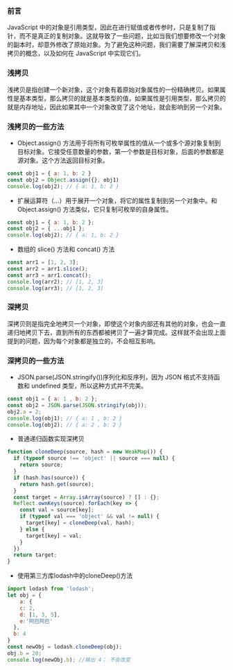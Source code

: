 ### 前言
JavaScript 中的对象是引用类型，因此在进行赋值或者传参时，只是复制了指针，而不是真正的复制对象。这就导致了一些问题，比如当我们想要修改一个对象的副本时，却意外修改了原始对象。为了避免这种问题，我们需要了解深拷贝和浅拷贝的概念，以及如何在 JavaScript 中实现它们。

### 浅拷贝
浅拷贝是指创建一个新对象，这个对象有着原始对象属性的一份精确拷贝。如果属性是基本类型，那么拷贝的就是基本类型的值，如果属性是引用类型，那么拷贝的就是内存地址，因此如果其中一个对象改变了这个地址，就会影响到另一个对象。

### 浅拷贝的一些方法
- Object.assign() 方法用于将所有可枚举属性的值从一个或多个源对象复制到目标对象。它接受任意数量的参数，第一个参数是目标对象，后面的参数都是源对象。这个方法返回目标对象。
```js
const obj1 = { a: 1, b: 2 }
const obj2 = Object.assign({}, obj1)
console.log(obj2); // { a: 1, b: 2 }
```

- 扩展运算符（...）用于展开一个对象，将它的属性复制到另一个对象中。和 Object.assign() 方法类似，它只复制可枚举的自身属性。
```js
const obj1 = { a: 1, b: 2 };
const obj2 = { ...obj1 };
console.log(obj2); // { a: 1, b: 2 }
```

- 数组的 slice() 方法和 concat() 方法
```js
const arr1 = [1, 2, 3];
const arr2 = arr1.slice();
const arr3 = arr1.concat();
console.log(arr2); // [1, 2, 3]
console.log(arr3); // [1, 2, 3]
```

### 深拷贝
深拷贝则是指完全地拷贝一个对象，即使这个对象内部还有其他的对象，也会一直递归地拷贝下去，直到所有的东西都被拷贝了一遍才算完成。这样就不会出现上面提到的问题，因为每个对象都是独立的，不会相互影响。

### 深拷贝的一些方法
- JSON.parse(JSON.stringify())序列化和反序列，因为 JSON 格式不支持函数和 undefined 类型，所以这种方式并不完美。
```js 
const obj1 = { a: 1 , b: 2 };
const obj2 = JSON.parse(JSON.stringify(obj));
obj2.a = 2;
console.log(obj1); // { a: 1 , b: 2 }
console.log(obj2); // { a: 2 , b: 2 }
```

- 普通递归函数实现深拷贝
```js
function cloneDeep(source, hash = new WeakMap()) {
  if (typeof source !== 'object' || source === null) {
    return source;
  }
  if (hash.has(source)) {
    return hash.get(source);
  }
  const target = Array.isArray(source) ? [] : {};
  Reflect.ownKeys(source).forEach(key => {
    const val = source[key];
    if (typeof val === 'object' && val != null) {
      target[key] = cloneDeep(val, hash);
    } else {
      target[key] = val;
    }
  })
  return target;
}
```

- 使用第三方库lodash中的cloneDeep()方法
```js
import lodash from 'lodash';
let obj = {
	a: {
    c: 2,
    d: [1, 3, 5],
    e:'阿巴阿巴'
  },
  b: 4
}
const newObj = lodash.cloneDeep(obj);
obj.b = 20;
console.log(newObj.b); //输出 4； 不会改变
```




